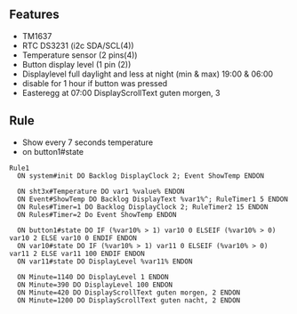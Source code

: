 
## Features
- TM1637
- RTC DS3231 (i2c SDA/SCL(4))
- Temperature sensor (2 pins(4))
- Button display level (1 pin (2))
- Displaylevel full daylight and less at night (min & max) 19:00 & 06:00
- disable for 1 hour if button was pressed
- Easteregg at 07:00 DisplayScrollText guten morgen, 3

## Rule
- Show every 7 seconds temperature
- on button1#state
```
Rule1
  ON system#init DO Backlog DisplayClock 2; Event ShowTemp ENDON

  ON sht3x#Temperature DO var1 %value% ENDON
  ON Event#ShowTemp DO Backlog DisplayText %var1%^; RuleTimer1 5 ENDON
  ON Rules#Timer=1 DO Backlog DisplayClock 2; RuleTimer2 15 ENDON
  ON Rules#Timer=2 Do Event ShowTemp ENDON

  ON button1#state DO IF (%var10% > 1) var10 0 ELSEIF (%var10% > 0) var10 2 ELSE var10 0 ENDIF ENDON
  ON var10#state DO IF (%var10% > 1) var11 0 ELSEIF (%var10% > 0) var11 2 ELSE var11 100 ENDIF ENDON
  ON var11#state DO DisplayLevel %var11% ENDON
  
  ON Minute=1140 DO DisplayLevel 1 ENDON
  ON Minute=390 DO DisplayLevel 100 ENDON
  ON Minute=420 DO DisplayScrollText guten morgen, 2 ENDON
  ON Minute=1200 DO DisplayScrollText guten nacht, 2 ENDON
```
